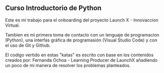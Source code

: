 ## Curso Introductorio de Python

Este es mi trabajo para el onboarding del proyecto Launch X - Innovaccion Virtual.

Tambien es mi primera toma de contacto con un lenguaje de programacion (Python), una interfas gráfica de programasión (Visual Studio Code) y con el uso de Git y Github.

El codigo vertido en estas "katas" es escrito con base en los contenidos creados por: Fernanda Ochoa - Learning Producer de LaunchX añadiendo un poco de mi manera de resolver los problemas planteados.